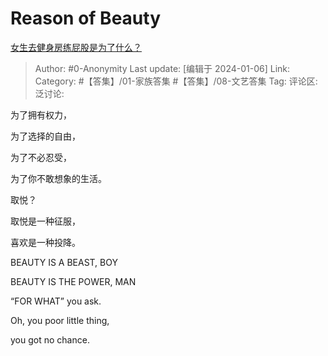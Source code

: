 # Reason of Beauty
[女生去健身房练屁股是为了什么？](https://www.zhihu.com/question/350108687/answer/3351355881)

> Author: #0-Anonymity
> Last update: [编辑于 2024-01-06]
> Link:
> Category: #【答集】/01-家族答集 #【答集】/08-文艺答集 
> Tag:
> 评论区:
> 泛讨论:

为了拥有权力，

为了选择的自由，

为了不必忍受，

为了你不敢想象的生活。

取悦？

取悦是一种征服，

喜欢是一种投降。

BEAUTY IS A BEAST, BOY

BEAUTY IS THE POWER, MAN

“FOR WHAT” you ask.

Oh, you poor little thing,

you got no chance.
